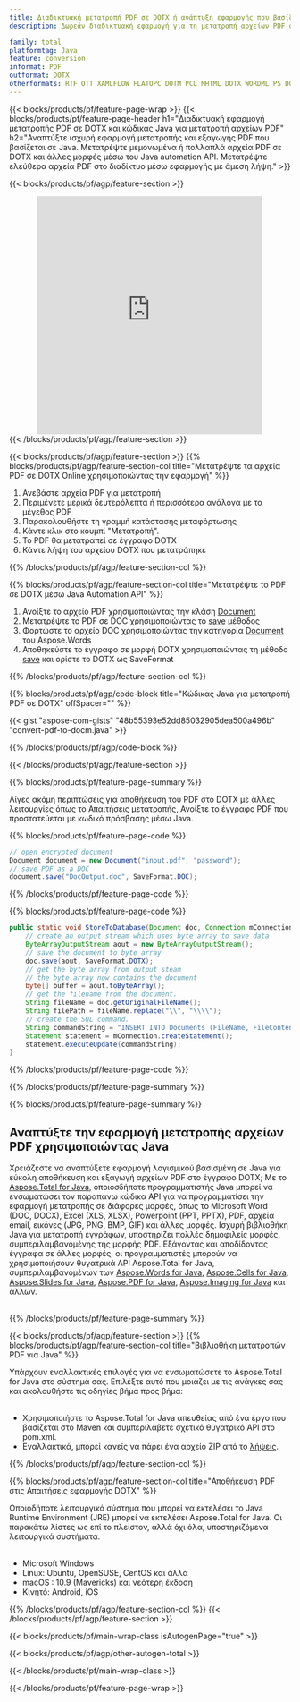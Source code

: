 ```yaml
---
title: Διαδικτυακή μετατροπή PDF σε DOTX ή ανάπτυξη εφαρμογής που βασίζεται σε Java για μετατροπή αρχείων PDF
description: Δωρεάν διαδικτυακή εφαρμογή για τη μετατροπή αρχείων PDF σε DOTX. Κώδικας βιβλιοθήκης μετατροπών Java για έγγραφα PDF.  

family: total
platformtag: Java
feature: conversion
informat: PDF
outformat: DOTX
otherformats: RTF OTT XAMLFLOW FLATOPC DOTM PCL MHTML DOTX WORDML PS DOT ODT
---
```

{{< blocks/products/pf/feature-page-wrap >}}
{{< blocks/products/pf/feature-page-header h1="Διαδικτυακή εφαρμογή μετατροπής PDF σε DOTX και κώδικας Java για μετατροπή αρχείων PDF" h2="Αναπτύξτε ισχυρή εφαρμογή μετατροπής και εξαγωγής PDF που βασίζεται σε Java.  Μετατρέψτε μεμονωμένα ή πολλαπλά αρχεία PDF σε DOTX και άλλες μορφές μέσω του Java automation API.  Μετατρέψτε ελεύθερα αρχεία PDF στο διαδίκτυο μέσω εφαρμογής με άμεση λήψη." >}}


{{< blocks/products/pf/agp/feature-section >}}

<div class="container-fluid agp-content bg-white aboutfile box-1 vh100 section nopbtm">
<div class=container>
<div class=row>
<div class="demobox tc col-md-12 padding-0" align="center">

<iframe title="Δωρεάν διαδικτυακή εφαρμογή μετατροπής PDF σε DOTX" style="border: none; height: 426px;" scrolling="no" src="https://total-conversion-app-65z5r2lp.k8s.dynabic.com/?to=dotx&from=pdf" id="child-iframe" width="80%"></iframe>

</div></div>
</div></div>
{{< /blocks/products/pf/agp/feature-section >}}


{{< blocks/products/pf/agp/feature-section >}}
{{% blocks/products/pf/agp/feature-section-col title="Μετατρέψτε τα αρχεία PDF σε DOTX Online χρησιμοποιώντας την εφαρμογή" %}}

1. Ανεβάστε αρχεία PDF για μετατροπή
1. Περιμένετε μερικά δευτερόλεπτα ή περισσότερα ανάλογα με το μέγεθος PDF
1. Παρακολουθήστε τη γραμμή κατάστασης μεταφόρτωσης
1. Κάντε κλικ στο κουμπί "Μετατροπή".
1. Το PDF θα μετατραπεί σε έγγραφο DOTX
1. Κάντε λήψη του αρχείου DOTX που μετατράπηκε

{{% /blocks/products/pf/agp/feature-section-col %}}

{{% blocks/products/pf/agp/feature-section-col title="Μετατρέψτε το PDF σε DOTX μέσω Java Automation API" %}}


1. Ανοίξτε το αρχείο PDF χρησιμοποιώντας την κλάση [Document](https://reference.aspose.com/pdf/java/com.aspose.pdf/Document)
2. Μετατρέψτε το PDF σε DOC χρησιμοποιώντας το [save](https://reference.aspose.com/pdf/java/com.aspose.pdf/Document#save-java.lang.String-com.aspose.pdf.SaveOptions- ) μέθοδος
3. Φορτώστε το αρχείο DOC χρησιμοποιώντας την κατηγορία [Document](https://reference.aspose.com/words/java/com.aspose.words/Document) του Aspose.Words
4. Αποθηκεύστε το έγγραφο σε μορφή DOTX χρησιμοποιώντας τη μέθοδο [save](https://reference.aspose.com/words/java/com.aspose.words/Document#save(java.lang.String,int)) και ορίστε το DOTX ως SaveFormat



{{% /blocks/products/pf/agp/feature-section-col %}}

{{% blocks/products/pf/agp/code-block title="Κώδικας Java για μετατροπή PDF σε DOTX" offSpacer="" %}}
{{< gist "aspose-com-gists" "48b55393e52dd85032905dea500a496b" "convert-pdf-to-docm.java" >}}
{{% /blocks/products/pf/agp/code-block %}}

{{< /blocks/products/pf/agp/feature-section >}}

{{% blocks/products/pf/feature-page-summary %}}

Λίγες ακόμη περιπτώσεις για αποθήκευση του PDF στο DOTX με άλλες λειτουργίες όπως το Απαιτήσεις μετατροπής, Ανοίξτε το έγγραφο PDF που προστατεύεται με κωδικό πρόσβασης μέσω Java.

{{% blocks/products/pf/feature-page-code %}}


```cs
// open encrypted document
Document document = new Document("input.pdf", "password");
// save PDF as a DOC 
document.save("DocOutput.doc", SaveFormat.DOC);
```


{{% /blocks/products/pf/feature-page-code %}}
{{% blocks/products/pf/feature-page-code %}}


```java
public static void StoreToDatabase(Document doc, Connection mConnection) throws Exception {
    // create an output stream which uses byte array to save data
    ByteArrayOutputStream aout = new ByteArrayOutputStream();
    // save the document to byte array
    doc.save(aout, SaveFormat.DOTX);
    // get the byte array from output steam
    // the byte array now contains the document
    byte[] buffer = aout.toByteArray();
    // get the filename from the document.
    String fileName = doc.getOriginalFileName();
    String filePath = fileName.replace("\\", "\\\\");
    // create the SQL command.
    String commandString = "INSERT INTO Documents (FileName, FileContent) VALUES('" + filePath + "', '" + buffer + "')";
    Statement statement = mConnection.createStatement();
    statement.executeUpdate(commandString);
}  
```


{{% /blocks/products/pf/feature-page-code %}}


{{% /blocks/products/pf/feature-page-summary %}}

{{% blocks/products/pf/feature-page-summary %}}

<h2>Αναπτύξτε την εφαρμογή μετατροπής αρχείων PDF χρησιμοποιώντας Java</h2>

Χρειάζεστε να αναπτύξετε εφαρμογή λογισμικού βασισμένη σε Java για εύκολη αποθήκευση και εξαγωγή αρχείων PDF στο έγγραφο DOTX;  Με το [Aspose.Total for Java](https://products.aspose.com/total/el/java/), οποιοσδήποτε προγραμματιστής Java μπορεί να ενσωματώσει τον παραπάνω κώδικα API για να προγραμματίσει την εφαρμογή μετατροπής σε διάφορες μορφές, όπως το Microsoft Word (DOC, DOCX), Excel (XLS, XLSX), Powerpoint (PPT, PPTX), PDF, αρχεία email, εικόνες (JPG, PNG, BMP, GIF) και άλλες μορφές.  Ισχυρή βιβλιοθήκη Java για μετατροπή εγγράφων, υποστηρίζει πολλές δημοφιλείς μορφές, συμπεριλαμβανομένης της μορφής PDF.  Εξάγοντας και αποδίδοντας έγγραφα σε άλλες μορφές, οι προγραμματιστές μπορούν να χρησιμοποιήσουν θυγατρικά API Aspose.Total for Java, συμπεριλαμβανομένων των [Aspose.Words for Java](https://products.aspose.com/words/el/java/), [Aspose.Cells for Java](https://products.aspose.com/cells/el/java/), [Aspose.Slides for Java](https://products.aspose.com/slides/el/java/), [Aspose.PDF for Java](https://products.aspose.com/pdf/el/java/), [Aspose.Imaging for Java](https://products.aspose.com/imaging/el/java/) και άλλων.<br /><br />

{{% /blocks/products/pf/feature-page-summary %}}

{{< blocks/products/pf/agp/feature-section >}}
{{% blocks/products/pf/agp/feature-section-col title="Βιβλιοθήκη μετατροπών PDF για Java" %}}

Υπάρχουν εναλλακτικές επιλογές για να ενσωματώσετε το Aspose.Total for Java στο σύστημά σας.  Επιλέξτε αυτό που μοιάζει με τις ανάγκες σας και ακολουθήστε τις οδηγίες βήμα προς βήμα:<br /><br />

- Χρησιμοποιήστε το Aspose.Total for Java απευθείας από ένα έργο που βασίζεται στο Maven και συμπεριλάβετε σχετικό θυγατρικό API στο pom.xml.
- Εναλλακτικά, μπορεί κανείς να πάρει ένα αρχείο ZIP από το [λήψεις](https://releases.aspose.com/total/java).

{{% /blocks/products/pf/agp/feature-section-col %}}

{{% blocks/products/pf/agp/feature-section-col title="Αποθήκευση PDF στις Απαιτήσεις εφαρμογής DOTX" %}}

Οποιοδήποτε λειτουργικό σύστημα που μπορεί να εκτελέσει το Java Runtime Environment (JRE) μπορεί να εκτελέσει Aspose.Total for Java.  Οι παρακάτω λίστες ως επί το πλείστον, αλλά όχι όλα, υποστηριζόμενα λειτουργικά συστήματα.  <br /><br />
- Microsoft Windows
- Linux: Ubuntu, OpenSUSE, CentOS και άλλα
- macOS : 10.9 (Mavericks) και νεότερη έκδοση
- Κινητό: Android, iOS

{{% /blocks/products/pf/agp/feature-section-col %}}
{{< /blocks/products/pf/agp/feature-section >}}

{{< blocks/products/pf/main-wrap-class isAutogenPage="true" >}}

{{< blocks/products/pf/agp/other-autogen-total >}}

{{< /blocks/products/pf/main-wrap-class >}}

{{< /blocks/products/pf/feature-page-wrap >}}
